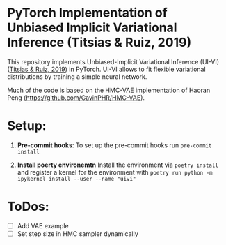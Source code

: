 # PyTorch Implementation of Unbiased Implicit Variational Inference (Titsias \& Ruiz, 2019)

This repository implements Unbiased-Implicit Variational Inference (UI-VI) ([Titsias \& Ruiz, 2019](https://proceedings.mlr.press/v89/titsias19a/titsias19a.pdf)) in PyTorch.
UI-VI allows to fit flexible variational distributions by training a simple neural network.

Much of the code is based on the HMC-VAE implementation of Haoran Peng (https://github.com/GavinPHR/HMC-VAE).

# Setup:
1. **Pre-commit hooks**: To set up the pre-commit hooks run
```pre-commit install```

2. **Install poerty environemtn** Install the environment via 
```poetry install```
and register a kernel for the environment with
```poetry run python -m ipykernel install --user --name "uivi"```

# ToDos:
- [ ] Add VAE example
- [ ] Set step size in HMC sampler dynamically 
